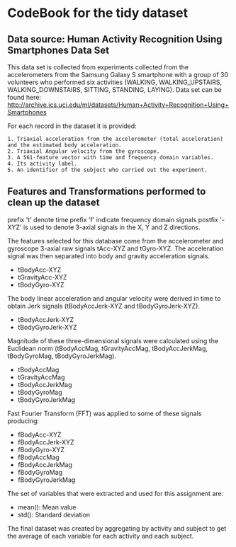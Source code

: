 CodeBook for the tidy dataset
=============================

Data source: Human Activity Recognition Using Smartphones Data Set
------------------------------------------------------------------
This data set is collected from experiments collected from the accelerometers from the Samsung Galaxy S smartphone with a group of 30 volunteers who performed six activities (WALKING, WALKING_UPSTAIRS, WALKING_DOWNSTAIRS, SITTING, STANDING, LAYING). Data set can be found here: http://archive.ics.uci.edu/ml/datasets/Human+Activity+Recognition+Using+Smartphones

For each record in the dataset it is provided:

    1. Triaxial acceleration from the accelerometer (total acceleration) and the estimated body acceleration. 
    2. Triaxial Angular velocity from the gyroscope. 
    3. A 561-feature vector with time and frequency domain variables. 
    4. Its activity label. 
    5. An identifier of the subject who carried out the experiment.


Features and Transformations performed to clean up the dataset
--------------------------------------------------------------

prefix 't' denote time
prefix 'f' indicate frequency domain signals
postfix '-XYZ' is used to denote 3-axial signals in the X, Y and Z directions.

The features selected for this database come from the accelerometer and gyroscope 3-axial raw signals tAcc-XYZ and tGyro-XYZ.
The acceleration signal was then separated into body and gravity acceleration signals.
* tBodyAcc-XYZ
* tGravityAcc-XYZ
* tBodyGyro-XYZ

The body linear acceleration and angular velocity were derived in time to obtain Jerk signals (tBodyAccJerk-XYZ and tBodyGyroJerk-XYZ). 
* tBodyAccJerk-XYZ
* tBodyGyroJerk-XYZ

Magnitude of these three-dimensional signals were calculated using the Euclidean norm (tBodyAccMag, tGravityAccMag, tBodyAccJerkMag, tBodyGyroMag, tBodyGyroJerkMag). 
* tBodyAccMag
* tGravityAccMag
* tBodyAccJerkMag
* tBodyGyroMag
* tBodyGyroJerkMag

Fast Fourier Transform (FFT) was applied to some of these signals producing:
* fBodyAcc-XYZ
* fBodyAccJerk-XYZ
* fBodyGyro-XYZ
* fBodyAccMag
* fBodyAccJerkMag
* fBodyGyroMag
* fBodyGyroJerkMag

The set of variables that were extracted and used for this assignment are: 

* mean(): Mean value
* std(): Standard deviation

The final dataset was created by aggregating by activity and subject to get the average of each variable for each activity and each subject.